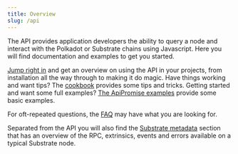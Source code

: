 ```yaml
---
title: Overview
slug: /api
---
```


The API provides application developers the ability to query a node and interact with the Polkadot or Substrate chains using Javascript. Here you will find documentation and examples to get you started.

[Jump right in](start/) and get an overview on using the API in your projects, from installation all the way through to making it do magic. Have things working and want tips? The [cookbook](cookbook/) provides some tips and tricks. Getting started and want some full examples? [The ApiPromise examples](examples/promise/) provide some basic examples.

For oft-repeated questions, the [FAQ](FAQ) may have what you are looking for.

Separated from the API you will also find the [Substrate metadata](../substrate) section that has an overview of the RPC, extrinsics, events and errors available on a typical Substrate node.
